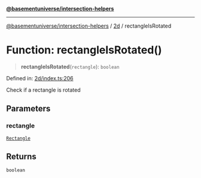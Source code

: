 [**@basementuniverse/intersection-helpers**](../../README.md)

***

[@basementuniverse/intersection-helpers](../../README.md) / [2d](../README.md) / rectangleIsRotated

# Function: rectangleIsRotated()

> **rectangleIsRotated**(`rectangle`): `boolean`

Defined in: [2d/index.ts:206](https://github.com/basementuniverse/intersection-helpers/blob/39011b43f2fd5dca5c24f1c152bb983bef87ec23/src/2d/index.ts#L206)

Check if a rectangle is rotated

## Parameters

### rectangle

[`Rectangle`](../types/type-aliases/Rectangle.md)

## Returns

`boolean`
